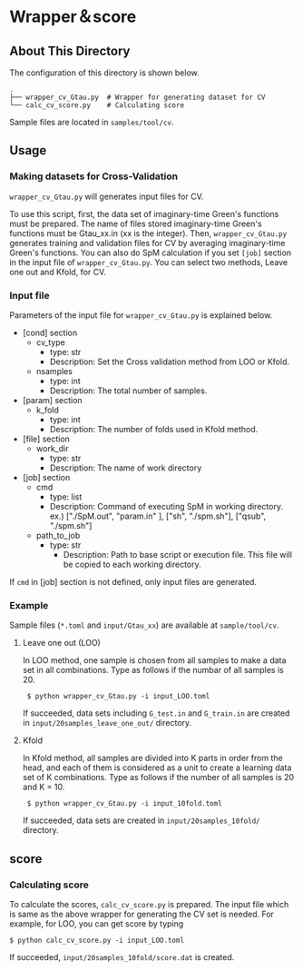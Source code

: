 # Wrapper＆score

## About This Directory

The configuration of this directory is shown below.

```
.
├── wrapper_cv_Gtau.py  # Wrapper for generating dataset for CV
└── calc_cv_score.py    # Calculating score
```

Sample files are located in ``samples/tool/cv``.

## Usage

### Making datasets for Cross-Validation

`wrapper_cv_Gtau.py` will generates input files for CV.

To use this script, first, the data set of imaginary-time Green's functions must be prepared.
The name of files stored imaginary-time Green's functions must be Gtau_xx.in (xx is the integer).
Then, `wrapper_cv_Gtau.py` generates training and validation files for CV by averaging imaginary-time Green's functions.
You can also do SpM calculation if you set `[job]` section in the input file of `wrapper_cv_Gtau.py`.
You can select two methods, Leave one out and Kfold, for CV.

### Input file

Parameters of the input file for `wrapper_cv_Gtau.py` is explained below.

- \[cond\] section
  - cv_type
    - type: str
    - Description: Set the Cross validation method from LOO or Kfold.
  - nsamples
    - type: int
    - Description: The total number of samples.
- \[param\] section
  - k_fold
    - type: int
    - Description: The number of folds used in Kfold method.
- \[file\] section
  - work_dir
    - type: str
    - Description: The name of work directory
- \[job\] section
  - cmd
    - type: list
    - Description: Command of executing SpM in working directory.  
      ex.) \["./SpM.out", "param.in" \], \["sh", "./spm.sh"\], \["qsub", "./spm.sh"\]
  - path_to_job
    - type: str
      - Description: Path to base script or execution file.
        This file will be copied to each working directory.

If `cmd` in \[job\] section is not defined, only input files are generated.

### Example

Sample files (`*.toml` and `input/Gtau_xx`) are available at `sample/tool/cv`.

1. Leave one out (LOO)

    In LOO method, one sample is chosen from all samples to make a data set in all combinations.
    Type as follows if the numbar of all samples is 20.

        $ python wrapper_cv_Gtau.py -i input_LOO.toml

    If succeeded, data sets including `G_test.in` and `G_train.in`  are created in `input/20samples_leave_one_out/` directory.

2. Kfold

    In Kfold method, all samples are divided into K parts in order from the head, and each of them is considered as a unit to create a learning data set of K combinations.
    Type as follows if the number of all samples is 20 and K = 10.

        $ python wrapper_cv_Gtau.py -i input_10fold.toml

    If succeeded, data sets are created in `input/20samples_10fold/` directory.

## score

### Calculating score
To calculate the scores, `calc_cv_score.py` is prepared.
The input file which is same as the above wrapper for generating the CV set is needed.
For example, for LOO, you can get score by typing

    $ python calc_cv_score.py -i input_LOO.toml

If succeeded, `input/20samples_10fold/score.dat` is created.
